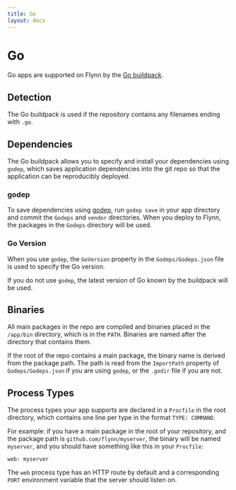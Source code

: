 ```yaml
---
title: Go
layout: docs
---
```


# Go

Go apps are supported on Flynn by the [Go
buildpack](https://github.com/heroku/heroku-buildpack-go).

## Detection

The Go buildpack is used if the repository contains any filenames ending with
`.go`.

## Dependencies

The Go buildpack allows you to specify and install your dependencies using
`godep`, which saves application dependencies into the git repo so that the
application can be reproducibly deployed.

### godep

To save dependencies using [godep](https://github.com/tools/godep), run `godep
save` in your app directory and commit the `Godeps` and `vendor` directories.
When you deploy to Flynn, the packages in the `Godeps` directory will be used.

### Go Version

When you use `godep`, the `GoVersion` property in the `Godeps/Godeps.json` file
is used to specify the Go version.

If you do not use `godep`, the latest version of Go known by the buildpack will
be used.

## Binaries

All main packages in the repo are compiled and binaries placed in the `/app/bin`
directory, which is in the `PATH`. Binaries are named after the directory that
contains them.

If the root of the repo contains a main package, the binary name
is derived from the package path. The path is read from the `ImportPath` property
of `Godeps/Godeps.json` if you are using `godep`, or the `.godir` file if you
are not.

## Process Types

The process types your app supports are declared in a `Procfile` in the root
directory, which contains one line per type in the format `TYPE: COMMAND`.

For example: if you have a main package in the root of your repository, and the
package path is `github.com/flynn/myserver`, the binary will be named
`myserver`, and you should have something like this in your `Procfile`:

```text
web: myserver
```

The `web` process type has an HTTP route by default and a corresponding `PORT`
environment variable that the server should listen on.

